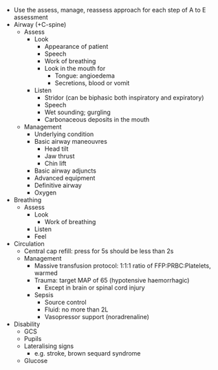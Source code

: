 - Use the assess, manage, reassess approach for each step of A to E assessment
- Airway (+C-spine)
	- Assess
		- Look
			- Appearance of patient
			- Speech
			- Work of breathing
			- Look in the mouth for
				- Tongue: angioedema
				- Secretions, blood or vomit
		- Listen
			- Stridor (can be biphasic both inspiratory and expiratory)
			- Speech
			- Wet sounding; gurgling
			- Carbonaceous deposits in the mouth
	- Management
		- Underlying condition
		- Basic airway maneouvres
			- Head tilt
			- Jaw thrust
			- Chin lift
		- Basic airway adjuncts
		- Advanced equipment
		- Definitive airway
		- Oxygen
- Breathing
	- Assess
		- Look
			- Work of breathing
		- Listen
		- Feel
- Circulation
	- Central cap refill: press for 5s should be less than 2s
	- Management
		- Massive transfusion protocol: 1:1:1 ratio of FFP:PRBC:Platelets, warmed
		- Trauma: target MAP of 65 (hypotensive haemorrhagic)
			- Except in brain or spinal cord injury
		- Sepsis
			- Source control
			- Fluid: no more than 2L
			- Vasopressor support (noradrenaline)
- Disability
	- GCS
	- Pupils
	- Lateralising signs
		- e.g. stroke, brown sequard syndrome
	- Glucose